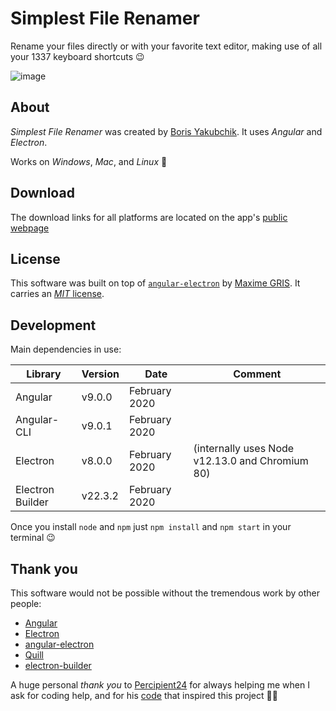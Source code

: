 # Simplest File Renamer

Rename your files directly or with your favorite text editor, making use of all your 1337 keyboard shortcuts 😉

![image](https://user-images.githubusercontent.com/17264277/69740803-0042a680-1108-11ea-9821-bc7c7f8e522d.png)

## About

*Simplest File Renamer* was created by [Boris Yakubchik](https://videohubapp.com/about.html). It uses _Angular_ and _Electron_.

Works on *Windows*, *Mac*, and *Linux* :tada:

## Download

The download links for all platforms are located on the app's [public webpage](https://yboris.dev/renamer/)

## License

This software was built on top of [`angular-electron`](https://github.com/maximegris/angular-electron) by [Maxime GRIS](https://github.com/maximegris). It carries an [_MIT_ license](LICENSE).

## Development

Main dependencies in use:

| Library     | Version  | Date         | Comment |
| ----------- | -------- | -----------  | ------- |
| Angular     | v9.0.0  | February 2020 |         |
| Angular-CLI | v9.0.1  | February 2020 |         |
| Electron    | v8.0.0   | February 2020 | (internally uses Node v12.13.0 and Chromium 80) |
| Electron Builder | v22.3.2 | February 2020 |     |

Once you install `node` and `npm` just `npm install` and `npm start` in your terminal :wink:

## Thank you

This software would not be possible without the tremendous work by other people:

 - [Angular](https://github.com/angular/angular)
 - [Electron](https://github.com/electron/electron)
 - [angular-electron](https://github.com/maximegris/angular-electron)
 - [Quill](https://github.com/quilljs/quill)
 - [electron-builder](https://github.com/electron-userland/electron-builder)

A huge personal _thank you_ to [Percipient24](https://github.com/Percipient24) for always helping me when I ask for coding help, and for his [code](https://codepen.io/percipient24/pen/eEBOjG) that inspired this project 🙇‍♂️
